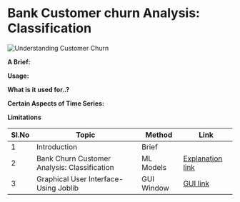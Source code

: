  # Bank Customer churn Analysis: Classification

![Understanding Customer Churn](https://github.com/V-Vibee/My-Projects-2.0/assets/91024678/e269c2ee-8fdd-4411-8041-9293ea784c76)




**A Brief:** 


**Usage:**



**What is it used for..?**



**Certain Aspects of Time Series:**


**Limitations**






| Sl.No| Topic| Method| Link|
|-|-|-|-|
|1| Introduction | Brief |[ ](-)
|2| Bank Churn Customer Analysis: Classification | ML Models |[ Explanation link](https://github.com/V-Vibee/My-Projects-2.0/blob/main/3.%20Bank%20Customer%20Churn/Bank_customer_churn_dataset.ipynb)
|3| Graphical User Interface- Using Joblib | GUI Window |[ GUI link](https://github.com/V-Vibee/My-Projects-2.0/blob/main/3.%20Bank%20Customer%20Churn/combined.jpg)

